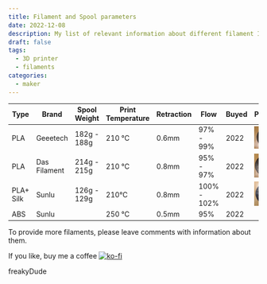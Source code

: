 ```yaml
---
title: Filament and Spool parameters
date: 2022-12-08
description: My list of relevant information about different filament I printed with.
draft: false
tags: 
  - 3D printer
  - filaments
categories:
  - maker
---
```


|Type|Brand|Spool Weight|Print Temperature|Retraction|Flow|Buyed|Picture|
|---|---|---|---|---|---|---|---|
|PLA|Geeetech|182g - 188g|210 °C|0.6mm|97% - 99%|2022|![Geeetech PLA 2022](images/geeetech_pla_2022_front.png "Geeetech PLA 2022")|
|PLA|Das Filament|214g - 215g|210 °C|0.8mm|95% - 97%|2022|![Das Filament PLA 2022](images/dasfilament_pla_2022.png "Das Filament PLA 2022")|
|PLA+ Silk|Sunlu|126g - 129g|210°C|0.8mm|100% - 102%|2022|![Sunlu PLA+ Silk 2022](images/sunlu_pla_silk_2022.png "Sunlu PLA+ Silk 2022")|
|ABS|Sunlu||250 °C|0.5mm|95%|2022||

To provide more filaments, please leave comments with information about them.

If you like, buy me a coffee [![ko-fi](https://ko-fi.com/img/githubbutton_sm.svg)](https://ko-fi.com/F2F7GC8PC)

freakyDude
